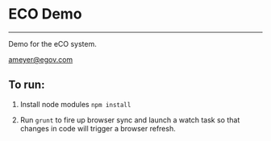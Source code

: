 # ECO Demo
---

Demo for the eCO system.

ameyer@egov.com

## To run:

1. Install node modules `npm install`

2. Run `grunt` to fire up browser sync and launch a watch task so that changes in code will trigger a browser refresh.
